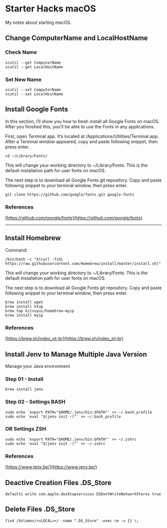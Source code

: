 # Starter Hacks macOS

My notes about starting macOS.

## Change ComputerName and LocalHostName

### Check Name
```
scutil --get ComputerName
scutil --get LocalHostName
```

### Set New Name
```
scutil --set ComputerName
scutil --set LocalHostName
```

## Install Google Fonts

In this section, I’ll show you how to fresh install all Google Fonts on macOS. After you finished this, you’ll be able to use the Fonts in any applications.

First, open Terminal app. It’s located at /Applications/Utilities/Terminal.app. After a Terminal window appeared, copy and paste following snippet, then press enter.

```
cd ~/Library/Fonts/
```

This will change your working directory to ~/Library/Fonts. This is the default installation path for user fonts on macOS.

The next step is to download all Google Fonts git repository. Copy and paste following snippet to your terminal window, then press enter.

```
git clone https://github.com/google/fonts.git google-fonts
```

### References

[https://github.com/google/fonts](https://github.com/google/fonts)

---

## Install Homebrew

Command:

```
/bin/bash -c "$(curl -fsSL https://raw.githubusercontent.com/Homebrew/install/master/install.sh)"
```

This will change your working directory to ~/Library/Fonts. This is the default installation path for user fonts on macOS.

The next step is to download all Google Fonts git repository. Copy and paste following snippet to your terminal window, then press enter.

```
brew install wget
brew install htop
brew tap kitsuyui/homebrew-myip
brew install myip
```

### References

[https://brew.sh/index_pt-br](https://brew.sh/index_pt-br)


## Install Jenv to Manage Multiple Java Version

Manage your Java environment


### Step 01 - Install

```
brew install jenv
```

### Step 02 - Settings BASH

```
sudo echo 'export PATH="$HOME/.jenv/bin:$PATH"' >> ~/.bash_profile
sudo echo 'eval "$(jenv init -)"' >> ~/.bash_profile
```

### OR Settings ZSH

```
sudo echo 'export PATH="$HOME/.jenv/bin:$PATH"' >> ~/.zshrc
sudo echo 'eval "$(jenv init -)"' >> ~/.zshrc
```

### References

[https://www.jenv.be/](https://www.jenv.be/)

## Deactive Creation Files .DS_Store

```
defaults write com.apple.desktopservices DSDontWriteNetworkStores true
```

## Delete Files .DS_Store

```
find /Volumes/<<LOCAL>>/ -name ".DS_Store" -exec rm -v {} \;
```